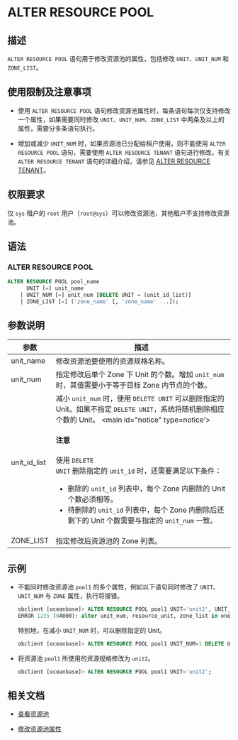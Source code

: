 # ALTER RESOURCE POOL

## 描述

`ALTER RESOURCE POOL` 语句用于修改资源池的属性，包括修改 `UNIT`、`UNIT_NUM` 和 `ZONE_LIST`。

## 使用限制及注意事项

* 使用 `ALTER RESOURCE POOL` 语句修改资源池属性时，每条语句每次仅支持修改一个属性，如果需要同时修改 `UNIT`、`UNIT_NUM`、`ZONE_LIST` 中两条及以上的属性，需要分多条语句执行。

* 增加或减少 `UNIT_NUM` 时，如果资源池已分配给租户使用，则不能使用 `ALTER RESOURCE POOL` 语句，需要使用 `ALTER RESOURCE TENANT` 语句进行修改。有关 `ALTER RESOURCE TENANT` 语句的详细介绍，请参见 [ALTER RESOURCE TENANT](300.alter-resource-tenant.md)。

## 权限要求

仅 `sys` 租户的 `root` 用户（`root@sys`）可以修改资源池，其他租户不支持修改资源池。

## 语法

### ALTER RESOURCE POOL

```sql
ALTER RESOURCE POOL pool_name 
      UNIT [=] unit_name
    | UNIT_NUM [=] unit_num [DELETE UNIT = (unit_id_list)]
    | ZONE_LIST [=] ('zone_name' [, 'zone_name' ...]);
```


## 参数说明

|                  **参数**                 |                    **描述**                                                                  |
|-------------------------------------------|----------------------------------------------------------------------------------------------|
| unit_name                                 | 修改资源池要使用的资源规格名称。                                                                |
| unit_num                                  | 指定修改后单个 Zone 下 Unit 的个数。增加 `unit_num` 时，其值需要小于等于目标 Zone 内节点的个数。   |
| unit_id_list                              | 减小 `unit_num` 时，使用 `DELETE UNIT` 可以删除指定的 Unit。如果不指定 `DELETE UNIT`，系统将随机删除相应个数的 Unit。 <main id="notice" type=notice'><h4>注意</h4><p>使用 <code>DELETE UNIT</code> 删除指定的 <code>unit_id</code> 时，还需要满足以下条件： <ul><li> 删除的 <code>unit_id</code> 列表中，每个 Zone 内删除的 Unit 个数必须相等。</li>   <li> 待删除的 <code>unit_id</code> 列表中，每个 Zone 内删除后还剩下的 Unit 个数需要与指定的 <code>unit_num</code> 一致。</li></ul> </p></main>    |
| ZONE_LIST                                 | 指定修改后资源池的 Zone 列表。                                                                 |

## 示例

* 不能同时修改资源池 `pool1` 的多个属性，例如以下语句同时修改了 `UNIT`、`UNIT_NUM` 与 `ZONE` 属性，执行将报错。

  ```sql
  obclient [oceanbase]> ALTER RESOURCE POOL pool1 UNIT='unit2', UNIT_NUM=1, ZONE_LIST=('zone1');
  ERROR 1235 (0A000): alter unit_num, resource_unit, zone_list in one cmd not supported
  ```

  特别地，在减小 `UNIT_NUM` 时，可以删除指定的 Unit。

  ```sql
  obclient [oceanbase]> ALTER RESOURCE POOL pool1 UNIT_NUM=1 DELETE UNIT = (1002);
  ```

* 将资源池 `pool1` 所使用的资源规格修改为 `unit2`。

  ```sql
  obclient [oceanbase]> ALTER RESOURCE POOL pool1 UNIT='unit2';
  ```

## 相关文档

* [查看资源池](../../../../600.manage/200.tenant-management/600.common-tenant-operations/1500.resource-pool-management/100.view-resource-pools.md)

* [修改资源池属性](../../../../600.manage/200.tenant-management/600.common-tenant-operations/900.modify-resource-pool-properties.md)


